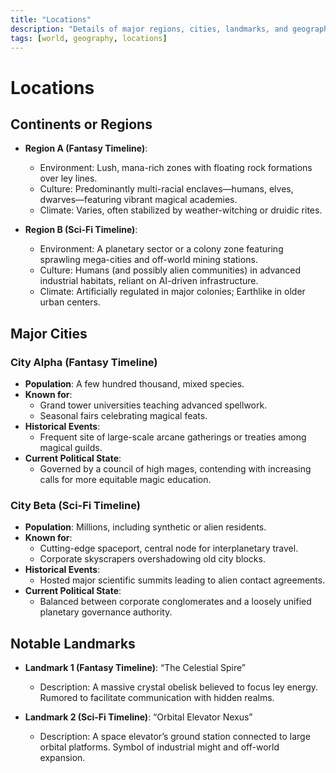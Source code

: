 ```yaml
---
title: "Locations"
description: "Details of major regions, cities, landmarks, and geographical features."
tags: [world, geography, locations]
---
```


# Locations

## Continents or Regions
- **Region A (Fantasy Timeline)**: 
  - Environment: Lush, mana-rich zones with floating rock formations over ley lines.  
  - Culture: Predominantly multi-racial enclaves—humans, elves, dwarves—featuring vibrant magical academies.  
  - Climate: Varies, often stabilized by weather-witching or druidic rites.

- **Region B (Sci-Fi Timeline)**: 
  - Environment: A planetary sector or a colony zone featuring sprawling mega-cities and off-world mining stations.  
  - Culture: Humans (and possibly alien communities) in advanced industrial habitats, reliant on AI-driven infrastructure.  
  - Climate: Artificially regulated in major colonies; Earthlike in older urban centers.

## Major Cities
### City Alpha (Fantasy Timeline)
- **Population**: A few hundred thousand, mixed species.
- **Known for**: 
  - Grand tower universities teaching advanced spellwork.  
  - Seasonal fairs celebrating magical feats.
- **Historical Events**: 
  - Frequent site of large-scale arcane gatherings or treaties among magical guilds.
- **Current Political State**: 
  - Governed by a council of high mages, contending with increasing calls for more equitable magic education.

### City Beta (Sci-Fi Timeline)
- **Population**: Millions, including synthetic or alien residents.
- **Known for**: 
  - Cutting-edge spaceport, central node for interplanetary travel.  
  - Corporate skyscrapers overshadowing old city blocks.
- **Historical Events**: 
  - Hosted major scientific summits leading to alien contact agreements.
- **Current Political State**: 
  - Balanced between corporate conglomerates and a loosely unified planetary governance authority.

## Notable Landmarks
- **Landmark 1 (Fantasy Timeline)**: “The Celestial Spire”  
  - Description: A massive crystal obelisk believed to focus ley energy. Rumored to facilitate communication with hidden realms.

- **Landmark 2 (Sci-Fi Timeline)**: “Orbital Elevator Nexus”  
  - Description: A space elevator’s ground station connected to large orbital platforms. Symbol of industrial might and off-world expansion.

